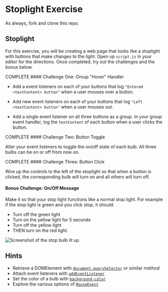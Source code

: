# Stoplight Exercise

As always, fork and clone this repo.

## Stoplight

For this exercise, you will be creating a web page that looks like a stoplight with buttons that make changes to the light. Open up `script.js` in your editor for the directions. Once completed, try out the challenges and the bonus below.

COMPLETE #### Challenge One: Group "Hover" Handler

* Add a event listeners on each of your buttons that log `"Entered <textContent> button"` when a user mouses over a button.

* Add new event listeners on each of your buttons that log `"Left <textContent> button"` when a user mouses out.

* Add a single event listener on all three buttons as a group. In your group event handler, log the `textContent` of each button when a user clicks the button.

COMPLETE #### Challenge Two: Button Toggle

Alter your event listeners to toggle the on/off state of each bulb. All three bulbs can be on or off from now on.

COMPLETE #### Challenge Three: Button Click

Wire up the controls to the left of the stoplight so that when a button is clicked, the corresponding bulb will turn on and all others will turn off.

#### Bonus Challenge: On/Off Message

Make it so that your stop light functions like a normal stop light. For example if the stop light is green and you click stop, it should:
* Turn off the green light
* Turn on the yellow light for 5 seconds
* Turn off the yellow light
* THEN turn on the red light.

![Screenshot of the stop bulb lit up](screenshot.png)

## Hints

* Retrieve a DOMElement with [`document.querySelector`](https://developer.mozilla.org/en-US/docs/Web/API/Document/querySelector) or similar method
* Attach event listeners with [`addEventListener`](https://developer.mozilla.org/en-US/docs/Web/API/EventTarget/addEventListener)
* Set the color of a bulb with [`background-color`](https://developer.mozilla.org/en-US/docs/Web/CSS/background-color)
* Explore the various options of [`MouseEvent`](https://developer.mozilla.org/en-US/docs/Web/API/MouseEvent)
